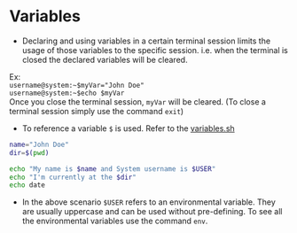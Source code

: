 # Variables

- Declaring and using variables in a certain terminal session limits the usage of those variables to the specific session. i.e. when the terminal is closed the declared variables will be cleared.

Ex:  
`username@system:~$myVar="John Doe"`  
`username@system:~$echo $myVar`  
Once you close the terminal session, `myVar` will be cleared. (To close a terminal session simply use the command `exit`)

- To reference a variable `$` is used. Refer to the [variables.sh](../scripts/variables.sh)

```bash
name="John Doe"
dir=$(pwd)

echo "My name is $name and System username is $USER"
echo "I'm currently at the $dir"
echo date
```

- In the above scenario `$USER` refers to an environmental variable. They are usually uppercase and can be used without pre-defining. To see all the environmental variables use the command `env`.
